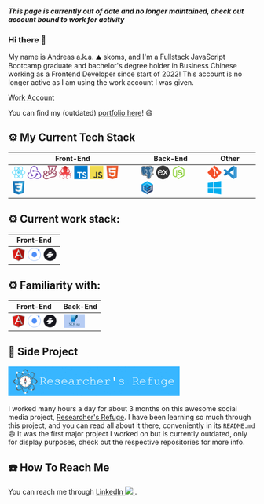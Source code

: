 #### _This page is currently out of date and no longer maintained, check out account bound to work for activity_

### Hi there 👋

My name is Andreas a.k.a. ⛰️ skoms, and I'm a Fullstack JavaScript Bootcamp graduate and bachelor's degree holder in Business Chinese working as a Frontend Developer since start of 2022! This account is no longer active as I am using the work account I was given.

[Work Account](https://github.com/askomsoey)

You can find my (outdated) [portfolio here](https://skoms-portfolio.netlify.app/)! 😄

## ⚙️ My Current Tech Stack

| Front-End                                                                                                                                                                                                                                                                                                                                                                                                                                                                                                                                                                                                                                                                                                                                                                                                                             | Back-End                                                                                                                                                                                                                                                                                                                                                                                                                                                              | Other                                                                                                                                                                                                                                                                                               |
| ------------------------------------------------------------------------------------------------------------------------------------------------------------------------------------------------------------------------------------------------------------------------------------------------------------------------------------------------------------------------------------------------------------------------------------------------------------------------------------------------------------------------------------------------------------------------------------------------------------------------------------------------------------------------------------------------------------------------------------------------------------------------------------------------------------------------------------- | --------------------------------------------------------------------------------------------------------------------------------------------------------------------------------------------------------------------------------------------------------------------------------------------------------------------------------------------------------------------------------------------------------------------------------------------------------------------- | --------------------------------------------------------------------------------------------------------------------------------------------------------------------------------------------------------------------------------------------------------------------------------------------------- |
| <div> <img src="./public/icons/react/react-original.svg" height='28' alt='React' title='React'/> <img src="./public/icons/redux/redux-original.svg" height='28' alt='Redux' title='Redux'/> <img src="./public/icons/jest/jest-plain.svg" height='28' alt='Jest' title='Jest'/> <img src='./public/images/react-testing-library-icon.png' height='28' alt='React Testing Library' title='React Testing Library'/> <img height='28' alt='typescript' title='TypeScript' src="./public/icons/typescript/typescript-original.svg" /> <img src="./public/icons/javascript/javascript-original.svg" height='28' alt='JavaScript' title='JavaScript'/> <img src="./public/icons/html5/html5-original.svg" height='28' alt='HTML' title='HTML'/> <img src="./public/icons/css3/css3-original.svg" height='28' alt='CSS' title='CSS'/> </div> | <div> <img src="./public/icons/postgresql/postgresql-original.svg" height='28' alt='PostgreSQL' title='PostgreSQL'/> <img src="./public/images/expressjs-icon.png" height='28' width='28' style='border-radius: 50%;' alt='Express' title='Express'/> <img src="./public/icons/nodejs/nodejs-plain.svg" height='28' alt='Node.js' title='Node.js'/> <img src="./public/icons/sequelize/sequelize-original.svg" height='28' alt='Sequelize' title='Sequelize'/> </div> | <div> <img src="./public/icons/git/git-original.svg" height='28' alt='git' title='git'/> <img src="./public/icons/vscode/vscode-original.svg" height='28' alt='VSCode' title='VSCode'/> <img src="./public/icons/windows8/windows8-original.svg" height='28' alt='Windows' title='Windows'/> </div> |

## ⚙️ Current work stack:

| Front-End                                                                                                                                                                                                                                                                                      |
| ---------------------------------------------------------------------------------------------------------------------------------------------------------------------------------------------------------------------------------------------------------------------------------------------- |
| <img src="./public/icons/angularjs/angularjs-original.svg" height='28' alt='angular' title='Angular' /> <img src="./public/icons/ionic/ionic-original.svg" height='28' alt='Ionic' title='Ionic' /> <img src='./public/images/stencil-icon.png' height='28' alt='StencilJS' title='StencilJS'> |

## ⚙️ Familiarity with:

| Front-End                                                                                                                                                                                                                                                                                      | Back-End                                                                                |
| ---------------------------------------------------------------------------------------------------------------------------------------------------------------------------------------------------------------------------------------------------------------------------------------------- | --------------------------------------------------------------------------------------- |
| <img src="./public/icons/angularjs/angularjs-original.svg" height='28' alt='angular' title='Angular' /> <img src="./public/icons/ionic/ionic-original.svg" height='28' alt='Ionic' title='Ionic' /> <img src='./public/images/stencil-icon.png' height='28' alt='StencilJS' title='StencilJS'> | <img src='./public/images/sqlite3-icon.jfif' height='28' alt='SQLite3' title='SQLite3'> |

## 📘 Side Project

<a href='https://www.github.com/skoms/researchers-refuge'> <img src='https://github.com/skoms/researchers-refuge/raw/main/public/RR_BANNER.png' height='60' /> </a>

I worked many hours a day for about 3 months on this awesome social media project, <a href='https://www.github.com/skoms/researchers-refuge'>Researcher's Refuge</a>. I have been learning so much through this project, and you can read all about it there, conveniently in its `README.md` 😄 It was the first major project I worked on but is currently outdated, only for display purposes, check out the respective repositories for more info.

## ☎️ How To Reach Me

You can reach me through <a href='https://www.linkedin.com/in/andreas-skoms%C3%B8y-01a027188/'>LinkedIn <img src="https://cdn.jsdelivr.net/gh/devicons/devicon/icons/linkedin/linkedin-original.svg" height='12' /> </a>.

<!--
**skoms/skoms** is a ✨ _special_ ✨ repository because its `README.md` (this file) appears on your GitHub profile.

Here are some ideas to get you started:

- 🔭 I’m currently working on ...
- 🌱 I’m currently learning ...
- 👯 I’m looking to collaborate on ...
- 🤔 I’m looking for help with ...
- 💬 Ask me about ...
- 📫 How to reach me: ...
- 😄 Pronouns: ...
- ⚡ Fun fact: ...
-->
